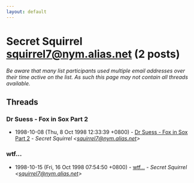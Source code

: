 ```yaml
---
layout: default
---
```


# Secret Squirrel <squirrel7@nym.alias.net> (2 posts)

_Be aware that many list participants used multiple email addresses over their time active on the list. As such this page may not contain all threads available._

## Threads

### Dr Suess - Fox in Sox Part 2
+ 1998-10-08 (Thu, 8 Oct 1998 12:33:39 +0800) - [Dr Suess - Fox in Sox Part 2](/archive/1998/10/837db8079a7c20ca9ca30b8eb202b0d0af8b542e0a75526428d76a0ae3ae9b36) - _Secret Squirrel \<squirrel7@nym.alias.net\>_

### wtf...
+ 1998-10-15 (Fri, 16 Oct 1998 07:54:50 +0800) - [wtf...](/archive/1998/10/3d8812525102a8f337a4d79df9a1ba9a46b222eaf7b73e20d44d1a4a39c32cc1) - _Secret Squirrel \<squirrel7@nym.alias.net\>_

